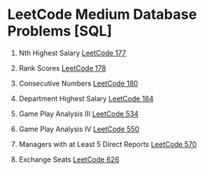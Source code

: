 # LeetCode Medium Database Problems [SQL]

1. Nth Highest Salary [LeetCode 177](https://leetcode.com/problems/nth-highest-salary/)

2. Rank Scores [LeetCode 178](https://leetcode.com/problems/rank-scores/)

3. Consecutive Numbers [LeetCode 180](https://leetcode.com/problems/consecutive-numbers/)

4. Department Highest Salary [LeetCode 184](https://leetcode.com/problems/department-highest-salary/)

5. Game Play Analysis III [LeetCode 534](https://leetcode.com/problems/game-play-analysis-iii/)

6. Game Play Analysis IV [LeetCode 550](https://leetcode.com/problems/game-play-analysis-iv/)

7. Managers with at Least 5 Direct Reports [LeetCode 570](https://leetcode.com/problems/managers-with-at-least-5-direct-reports/)

8. Exchange Seats [LeetCode 626](https://leetcode.com/problems/exchange-seats/)